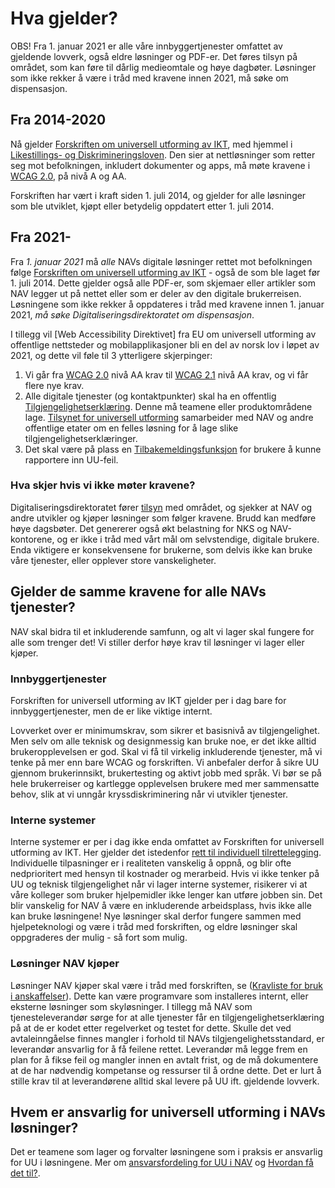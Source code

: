 # Hva gjelder?

<div><alertstripe type="advarsel">OBS! Fra 1. januar 2021 er alle våre innbyggertjenester omfattet av gjeldende lovverk, også eldre løsninger og PDF-er. Det føres tilsyn på området, som kan føre til dårlig medieomtale og høye dagbøter. Løsninger som ikke rekker å være i tråd med kravene innen 2021, må søke om dispensasjon.</alertstripe></div>

## Fra 2014-2020
Nå gjelder [Forskriften om universell utforming av IKT](https://lovdata.no/dokument/SF/forskrift/2013-06-21-732), med hjemmel i [Likestillings- og Diskrimineringsloven](https://lovdata.no/dokument/NL/lov/2017-06-16-51?q=likestilling). Den sier at nettløsninger som retter seg mot befolkningen, inkludert dokumenter og apps, må møte kravene i [WCAG 2.0](https://www.w3.org/TR/WCAG20/), på nivå A og AA. 

Forskriften har vært i kraft siden 1. juli 2014, og gjelder for alle løsninger som ble utviklet, kjøpt eller betydelig oppdatert etter 1. juli 2014. 

## Fra 2021-

Fra *1. januar 2021* må *alle* NAVs digitale løsninger rettet mot befolkningen følge [Forskriften om universell utforming av IKT](https://lovdata.no/dokument/SF/forskrift/2013-06-21-732) - også de som ble laget før 1. juli 2014. Dette gjelder også alle PDF-er, som skjemaer eller artikler som NAV legger ut på nettet eller som er deler av den digitale brukerreisen. Løsningene som ikke rekker å oppdateres i tråd med kravene innen 1. januar 2021, *må søke Digitaliseringsdirektoratet om dispensasjon*.

I tillegg vil [Web Accessibility Direktivet] fra EU om universell utforming av offentlige nettsteder og mobilapplikasjoner bli en del av norsk lov i løpet av 2021, og dette vil føle til 3 ytterligere skjerpinger:
1. Vi går fra [WCAG 2.0](https://uu.difi.no/krav-og-regelverk/wcag-20-standarden) nivå AA krav til [WCAG 2.1](https://uu.difi.no/krav-og-regelverk/webdirektivet-og-wcag-21) nivå AA krav, og vi får flere nye krav.
2. Alle digitale tjenester (og kontaktpunkter) skal ha en offentlig [Tilgjengelighetserklæring](/hvordan-faa-det-til/tilgjengelighetserklæring.md). Denne må teamene eller produktområdene lage. [Tilsynet for universell utforming](https://uu.difi.no/nyhet/2020/07/tilgjengelegheitserklaering) samarbeider med NAV og andre offentlige etater om en felles løsning for å lage slike tilgjengelighetserklæringer.
3. Det skal være på plass en [Tilbakemeldingsfunksjon](/hvordan-faa-det-til/tilbakemeldingsfunksjon.md) for brukere å kunne rapportere inn UU-feil.

### Hva skjer hvis vi ikke møter kravene?

Digitaliseringsdirektoratet fører [tilsyn](https://uu.difi.no/tilsyn) med området, og sjekker at NAV og andre utvikler og kjøper løsninger som følger kravene. Brudd kan medføre høye dagsbøter. Det genererer også økt belastning for NKS og NAV-kontorene, og er ikke i tråd med vårt mål om selvstendige, digitale brukere. Enda viktigere er konsekvensene for brukerne, som delvis ikke kan bruke våre tjenester, eller opplever store vanskeligheter.

## Gjelder de samme kravene for alle NAVs tjenester?
NAV skal bidra til et inkluderende samfunn, og alt vi lager skal fungere for alle som trenger det! Vi stiller derfor høye krav til løsninger vi lager eller kjøper.

### Innbyggertjenester
Forskriften for universell utforming av IKT gjelder per i dag bare for innbyggertjenester, men de er like viktige internt.

Lovverket over er minimumskrav, som sikrer et basisnivå av tilgjengelighet. Men selv om alle teknisk og designmessig kan bruke noe, er det ikke alltid brukeropplevelsen er god. Skal vi få til virkelig inkluderende tjenester, må vi tenke på mer enn bare WCAG og forskriften. Vi anbefaler derfor å sikre UU gjennom brukerinnsikt, brukertesting og aktivt jobb med språk. Vi bør se på hele brukerreiser og kartlegge opplevelsen brukere med mer sammensatte behov, slik at vi unngår kryssdiskriminering når vi utvikler tjenester.

### Interne systemer
Interne systemer er per i dag ikke enda omfattet av Forskriften for universell utforming av IKT. Her gjelder det istedenfor [rett til individuell tilrettelegging](https://lovdata.no/dokument/NL/lov/2017-06-16-51/KAPITTEL_3#shareModal). Individuelle tilpasninger er i realiteten vanskelig å oppnå, og blir ofte nedprioritert med hensyn til kostnader og merarbeid. Hvis vi ikke tenker på UU og teknisk tilgjengelighet når vi lager interne systemer, risikerer vi at våre kolleger som bruker hjelpemidler ikke lenger kan utføre jobben sin. Det blir vanskelig for NAV å være en inkluderende arbeidsplass, hvis ikke alle kan bruke løsningene! Nye løsninger skal derfor fungere sammen med hjelpeteknologi og være i tråd med forskriften, og eldre løsninger skal oppgraderes der mulig - så fort som mulig.

### Løsninger NAV kjøper

Løsninger NAV kjøper skal være i tråd med forskriften, se ([Kravliste for bruk i anskaffelser](/hva-gjelder/krav-til-anskaffelser.md)). Dette kan være programvare som installeres internt, eller eksterne løsninger som skyløsninger. I tillegg må NAV som tjenesteleverandør sørge for at alle tjenester får en tilgjengelighetserklæring på at de er kodet etter regelverket og testet for dette. Skulle det ved avtaleinngåelse finnes mangler i forhold til NAVs tilgjengelighetsstandard, er leverandør ansvarlig for å få feilene rettet. Leverandør må legge frem en plan for å fikse feil og mangler innen en avtalt frist, og de må dokumentere at de har nødvendig kompetanse og ressurser til å ordne dette. Det er lurt å stille krav til at leverandørene alltid skal levere på UU ift. gjeldende lovverk.

## Hvem er ansvarlig for universell utforming i NAVs løsninger?
Det er teamene som lager og forvalter løsningene som i praksis er ansvarlig for UU i løsningene. Mer om [ansvarsfordeling for UU i NAV](/hva-gjelder/ansvarsfordeling.md) og [Hvordan få det til?](/hvordan-faa-det-til/README.md).
